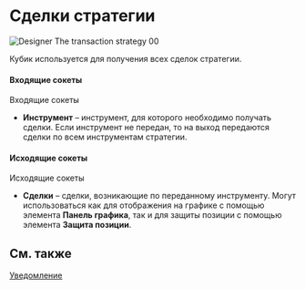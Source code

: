 # Сделки стратегии

![Designer The transaction strategy 00](~/images/Designer_trades_strategy_00.png)

Кубик используется для получения всех сделок стратегии. 

#### Входящие сокеты

Входящие сокеты

- **Инструмент** – инструмент, для которого необходимо получать сделки. Если инструмент не передан, то на выход передаются сделки по всем инструментам стратегии.

#### Исходящие сокеты

Исходящие сокеты

- **Сделки** – сделки, возникающие по переданному инструменту. Могут использоваться как для отображения на графике с помощью элемента **Панель графика**, так и для защиты позиции с помощью элемента **Защита позиции**.

## См. также

[Уведомление](Designer_Notice.md)
